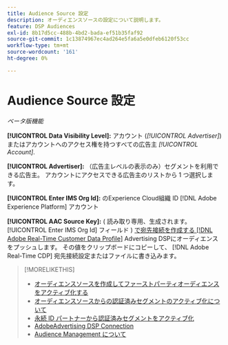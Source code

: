 ```yaml
---
title: Audience Source 設定
description: オーディエンスソースの設定について説明します。
feature: DSP Audiences
exl-id: 8b17d5cc-488b-4bd2-bada-ef51b35faf92
source-git-commit: 1c13874967ec4ad264e5fa6a5e0dfeb6120f53cc
workflow-type: tm+mt
source-wordcount: '161'
ht-degree: 0%

---
```


# Audience Source 設定

*ベータ版機能*

**[!UICONTROL Data Visibility Level]:** アカウント (*[!UICONTROL Advertiser]*) またはアカウントへのアクセス権を持つすべての広告主 *[!UICONTROL Account]*.

**[!UICONTROL Advertiser]:** （広告主レベルの表示のみ）セグメントを利用できる広告主。 アカウントにアクセスできる広告主のリストから 1 つ選択します。

**[!UICONTROL Enter IMS Org Id]:** のExperience Cloud組織 ID [!DNL Adobe Experience Platform] アカウント

**[!UICONTROL AAC Source Key]:** ( 読み取り専用、生成されます。 [!UICONTROL Enter IMS Org Id] フィールド ) [で宛先接続を作成する [!DNL Adobe Real-Time Customer Data Profile]](https://experienceleague.adobe.com/docs/experience-platform/destinations/catalog/advertising/adobe-advertising-cloud-connection.html) Advertising DSPにオーディエンスをプッシュします。 その値をクリップボードにコピーして、 [!DNL Adobe Real-Time CDP] 宛先接続設定またはファイルに書き込みます。

>[!MORELIKETHIS]
>
>* [オーディエンスソースを作成してファーストパーティオーディエンスをアクティブ化する](source-create.md)
>* [オーディエンスソースからの認証済みセグメントのアクティブ化について](source-about.md)
>* [永続 ID パートナーから認証済みセグメントをアクティブ化](source-durable-id.md)
>* [AdobeAdvertising DSP Connection](https://experienceleague.adobe.com/docs/experience-platform/destinations/catalog/advertising/adobe-advertising-cloud-connection.html)
>* [Audience Management について](/help/dsp/audiences/audience-about.md)

